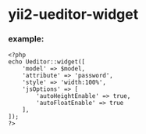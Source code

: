 yii2-ueditor-widget
===================

### example:
```
<?php
echo Ueditor::widget([
    'model' => $model,
    'attribute' => 'password',
    'style' => 'width:100%',
    'jsOptions' => [
        'autoHeightEnable' => true,
        'autoFloatEnable' => true
    ],
]);
?>
```
